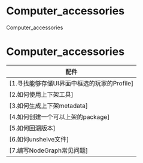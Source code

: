 # Computer_accessories
Computer_accessories
# Computer_accessories
|配件|
|------|
|[1.寻找能够存储UI界面中框选的玩家的Profile]|[1.寻找能够存储UI界面中框选的玩家的Profile]|
|[2.如何使用上下架工具]|
|[3.如何生成上下架metadata]|
|[4.如何创建一个可以上架的package]|
|[5.如何回溯版本]|
|[6.如何unshelve文件]|
|[7.编写NodeGraph常见问题]|
